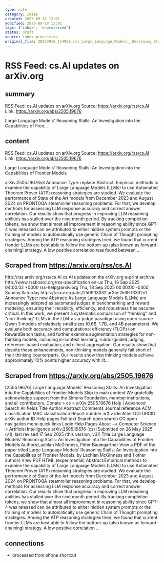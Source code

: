```yaml
---
type: note
category: ideas
created: 2025-09-18 12:01
modified: 2025-09-18 12:01
tags: ['inbox', 'unprocessed']
status: draft
source: inbox_processing
original_file: 20250918_114950_rss_Large_Language_Models__Reasoning_Stalls__An_Invest.txt
---
```


# RSS Feed: cs.AI updates on arXiv.org

## summary
RSS Feed: cs.AI updates on arXiv.org
Source: https://arxiv.org/rss/cs.AI
Link: https://arxiv.org/abs/2505.19676

Large Language Models' Reasoning Stalls: An Investigation into the Capabilities of Fron...

## content
RSS Feed: cs.AI updates on arXiv.org
Source: https://arxiv.org/rss/cs.AI
Link: https://arxiv.org/abs/2505.19676

Large Language Models' Reasoning Stalls: An Investigation into the Capabilities of Frontier Models

arXiv:2505.19676v3 Announce Type: replace Abstract: Empirical methods to examine the capability of Large Language Models (LLMs) to use Automated Theorem Prover (ATP) reasoning strategies are studied. We evaluate the performance of State of the Art models from December 2023 and August 2024 on PRONTOQA steamroller reasoning problems. For that, we develop methods for assessing LLM response accuracy and correct answer correlation. Our results show that progress in improving LLM reasoning abilities has stalled over the nine month period. By tracking completion tokens, we show that almost all improvement in reasoning ability since GPT-4 was released can be attributed to either hidden system prompts or the training of models to automatically use generic Chain of Thought prompting strategies. Among the ATP reasoning strategies tried, we found that current frontier LLMs are best able to follow the bottom-up (also known as forward-chaining) strategy. A low positive correlation was found between ...

## Scraped from https://arxiv.org/rss/cs.AI
<?xml version='1.0' encoding='UTF-8'?>
<rss xmlns:arxiv="http://arxiv.org/schemas/atom" xmlns:dc="http://purl.org/dc/elements/1.1/" xmlns:atom="http://www.w3.org/2005/Atom" xmlns:content="http://purl.org/rss/1.0/modules/content/" version="2.0">
  <channel>
    <title>cs.AI updates on arXiv.org</title>
    <link>http://rss.arxiv.org/rss/cs.AI</link>
    <description>cs.AI updates on the arXiv.org e-print archive.</description>
    <atom:link href="http://rss.arxiv.org/rss/cs.AI" rel="self" type="application/rss+xml"/>
    <docs>http://www.rssboard.org/rss-specification</docs>
    <language>en-us</language>
    <lastBuildDate>Thu, 18 Sep 2025 04:00:02 +0000</lastBuildDate>
    <managingEditor>rss-help@arxiv.org</managingEditor>
    <pubDate>Thu, 18 Sep 2025 00:00:00 -0400</pubDate>
    <skipDays>
      <day>Sunday</day>
      <day>Saturday</day>
    </skipDays>
    <item>
      <title>Explicit Reasoning Makes Better Judges: A Systematic Study on Accuracy, Efficiency, and Robustness</title>
      <link>https://arxiv.org/abs/2509.13332</link>
      <description>arXiv:2509.13332v1 Announce Type: new 
Abstract: As Large Language Models (LLMs) are increasingly adopted as automated judges in benchmarking and reward modeling, ensuring their reliability, efficiency, and robustness has become critical. In this work, we present a systematic comparison of "thinking" and "non-thinking" LLMs in the LLM-as-a-judge paradigm using open-source Qwen 3 models of relatively small sizes (0.6B, 1.7B, and 4B parameters). We evaluate both accuracy and computational efficiency (FLOPs) on RewardBench tasks, and further examine augmentation strategies for non-thinking models, including in-context learning, rubric-guided judging, reference-based evaluation, and n-best aggregation. Our results show that despite these enhancements, non-thinking models generally fall short of their thinking counterparts. Our results show that thinking models achieve approximately 10% points higher accuracy with lit...


## Scraped from https://arxiv.org/abs/2505.19676
[2505.19676] Large Language Models&#39; Reasoning Stalls: An Investigation into the Capabilities of Frontier Models Skip to main content We gratefully acknowledge support from the Simons Foundation, member institutions, and all contributors. Donate &gt; cs &gt; arXiv:2505.19676 Help | Advanced Search All fields Title Author Abstract Comments Journal reference ACM classification MSC classification Report number arXiv identifier DOI ORCID arXiv author ID Help pages Full text Search open search GO open navigation menu quick links Login Help Pages About --> Computer Science > Artificial Intelligence arXiv:2505.19676 (cs) [Submitted on 26 May 2025 (v1), last revised 17 Sep 2025 (this version, v3)] Title:Large Language Models&#39; Reasoning Stalls: An Investigation into the Capabilities of Frontier Models Authors:Lachlan McGinness, Peter Baumgartner View a PDF of the paper titled Large Language Models&#39; Reasoning Stalls: An Investigation into the Capabilities of Frontier Models, by Lachlan McGinness and 1 other authors View PDF HTML (experimental) Abstract:Empirical methods to examine the capability of Large Language Models (LLMs) to use Automated Theorem Prover (ATP) reasoning strategies are studied. We evaluate the performance of State of the Art models from December 2023 and August 2024 on PRONTOQA steamroller reasoning problems. For that, we develop methods for assessing LLM response accuracy and correct answer correlation. Our results show that progress in improving LLM reasoning abilities has stalled over the nine month period. By tracking completion tokens, we show that almost all improvement in reasoning ability since GPT-4 was released can be attributed to either hidden system prompts or the training of models to automatically use generic Chain of Thought prompting strategies. Among the ATP reasoning strategies tried, we found that current frontier LLMs are best able to follow the bottom-up (also known as forward-chaining) strategy. A low positive correlation ...


## connections
- processed from phone shortcut
